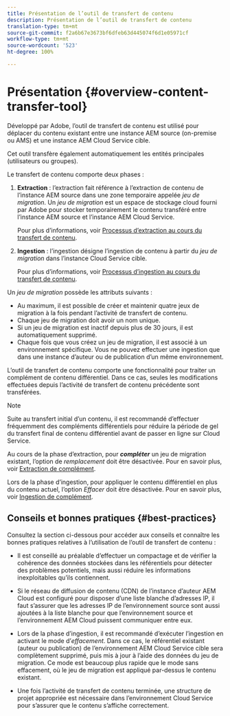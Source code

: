 ```yaml
---
title: Présentation de l’outil de transfert de contenu
description: Présentation de l’outil de transfert de contenu
translation-type: tm+mt
source-git-commit: f2a6b67e3673bf6dfeb63d445074f6d1e05971cf
workflow-type: tm+mt
source-wordcount: '523'
ht-degree: 100%

---
```



# Présentation {#overview-content-transfer-tool}

Développé par Adobe, l’outil de transfert de contenu est utilisé pour déplacer du contenu existant entre une instance AEM source (on-premise ou AMS) et une instance AEM Cloud Service cible.

Cet outil transfère également automatiquement les entités principales (utilisateurs ou groupes).

Le transfert de contenu comporte deux phases :

1. **Extraction** : l’extraction fait référence à l’extraction de contenu de l’instance AEM source dans une zone temporaire appelée *jeu de migration*. Un *jeu de migration* est un espace de stockage cloud fourni par Adobe pour stocker temporairement le contenu transféré entre l’instance AEM source et l’instance AEM Cloud Service.

   Pour plus d’informations, voir [Processus d’extraction au cours du transfert de contenu](/help/move-to-cloud-service/content-transfer-tool/using-content-transfer-tool.md#extraction-process).

2. **Ingestion** : l’ingestion désigne l’ingestion de contenu à partir du *jeu de migration* dans l’instance Cloud Service cible.

   Pour plus d’informations, voir [Processus d’ingestion au cours du transfert de contenu](/help/move-to-cloud-service/content-transfer-tool/using-content-transfer-tool.md#ingestion-process).

Un *jeu de migration* possède les attributs suivants :

* Au maximum, il est possible de créer et maintenir quatre jeux de migration à la fois pendant l’activité de transfert de contenu.
* Chaque jeu de migration doit avoir un nom unique.
* Si un jeu de migration est inactif depuis plus de 30 jours, il est automatiquement supprimé.
* Chaque fois que vous créez un jeu de migration, il est associé à un environnement spécifique. Vous ne pouvez effectuer une ingestion que dans une instance d’auteur ou de publication d’un même environnement.

L’outil de transfert de contenu comporte une fonctionnalité pour traiter un complément de contenu différentiel. Dans ce cas, seules les modifications effectuées depuis l’activité de transfert de contenu précédente sont transférées.

>[!NOTE]
> Suite au transfert initial d’un contenu, il est recommandé d’effectuer fréquemment des compléments différentiels pour réduire la période de gel du transfert final de contenu différentiel avant de passer en ligne sur Cloud Service.

Au cours de la phase d’extraction, pour ***compléter*** un jeu de migration existant, l’option de *remplacement* doit être désactivée. Pour en savoir plus, voir [Extraction de complément](/help/move-to-cloud-service/content-transfer-tool/using-content-transfer-tool.md#top-up-extraction-process).

Lors de la phase d’ingestion, pour appliquer le contenu différentiel en plus du contenu actuel, l’option *Effacer* doit être désactivée. Pour en savoir plus, voir [Ingestion de complément](/help/move-to-cloud-service/content-transfer-tool/using-content-transfer-tool.md#top-up-ingestion-process).


## Conseils et bonnes pratiques {#best-practices}

Consultez la section ci-dessous pour accéder aux conseils et connaître les bonnes pratiques relatives à l’utilisation de l’outil de transfert de contenu :

* Il est conseillé au préalable d’effectuer un compactage et de vérifier la cohérence des données stockées dans les référentiels pour détecter des problèmes potentiels, mais aussi réduire les informations inexploitables qu’ils contiennent.

* Si le réseau de diffusion de contenu (CDN) de l’instance d’auteur AEM Cloud est configuré pour disposer d’une liste blanche d’adresses IP, il faut s’assurer que les adresses IP de l’environnement source sont aussi ajoutées à la liste blanche pour que l’environnement source et l’environnement AEM Cloud puissent communiquer entre eux.

* Lors de la phase d’ingestion, il est recommandé d’exécuter l’ingestion en activant le mode d’*effacement*. Dans ce cas, le référentiel existant (auteur ou publication) de l’environnement AEM Cloud Service cible sera complètement supprimé, puis mis à jour à l’aide des données du jeu de migration. Ce mode est beaucoup plus rapide que le mode sans effacement, où le jeu de migration est appliqué par-dessus le contenu existant.

* Une fois l’activité de transfert de contenu terminée, une structure de projet appropriée est nécessaire dans l’environnement Cloud Service pour s’assurer que le contenu s’affiche correctement.
